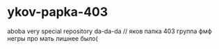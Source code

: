 # ykov-papka-403
aboba very special repository da-da-da //
яков папка 403 группа фмф
негры
про мать лишнее было(